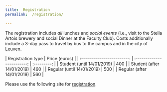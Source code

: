 ```yaml
---
title:  Registration
permalink:  /registration/

---
```


 The registration includes *all* lunches and *social events* (i.e., visit to the Stella Artois brewery and social Dinner at the Faculty Club). Costs additionally include a 3-day pass to travel by bus to the campus and in the city of Leuven.  
  
  |    Registration type		 | Price (euros) |
  | :------------------------:
  | :------------------------: | :---------:   |
  | Student (until 14/01/2019) | 	400		       |
  | Student (after 14/01/2019) | 460 	       |
  | Regular (until 14/01/2019) | 500		       |
  | Regular (after 14/01/2019) | 560           |
  

Please use the following site for [registration](https://distrinet.cs.kuleuven.be/events/2019/VAMOS2019.jsp).  